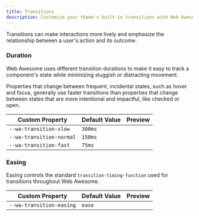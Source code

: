 ```yaml
---
title: Transitions
description: Customize your theme's built-in transitions with Web Awesome's transition properties.
---
```


<style>
  .swatch {
    background-color: var(--wa-color-neutral-fill-normal);
    border: none;
    position: relative;
  }
  .swatch::after {
    content: '';
    position: absolute;
    background-color: var(--wa-color-brand-fill-loud);
    border-radius: var(--wa-border-radius-s);
    top: 0;
    left: 0;
    width: 0;
    height: 100%;
    transition: inherit;
  }
  .swatch:hover::after {
    width: 100%;
  }
</style>

Transitions can make interactions more lively and emphasize the relationship between a user's action and its outcome.

### Duration

Web Awesome uses different transition durations to make it easy to track a component's state while minimizing sluggish or distracting movement.

Properties that change between frequent, incidental states, such as hover and focus, generally use faster transitions than properties that change between states that are more intentional and impactful, like checked or open.

| Custom Property          | Default Value |  Preview                                                                                                     |
| ------------------------ | ------------- | ------------------------------------------------------------------------------------------------------------ |
| `--wa-transition-slow`   | `300ms`       | <div class="swatch" style="transition: width var(--wa-transition-slow) var(--wa-transition-easing)"></div>   |
| `--wa-transition-normal` | `150ms`       | <div class="swatch" style="transition: width var(--wa-transition-normal) var(--wa-transition-easing)"></div> |
| `--wa-transition-fast`   | `75ms`        | <div class="swatch" style="transition: width var(--wa-transition-fast) var(--wa-transition-easing)"></div>   |

### Easing

Easing controls the standard `transition-timing-function` used for transitions throughout Web Awesome.

| Custom Property          | Default Value | Preview                                                                                |
| ------------------------ | ------------- | -------------------------------------------------------------------------------------- |
| `--wa-transition-easing` | `ease`        | <div class="swatch" style="transition: width 600ms var(--wa-transition-easing)"></div> |
